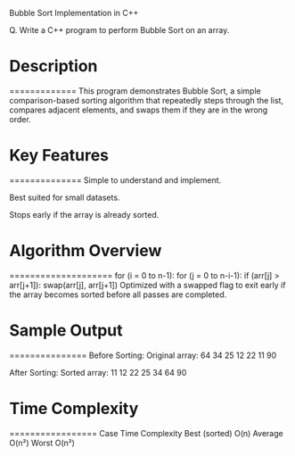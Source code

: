 Bubble Sort Implementation in C++

Q. Write a C++ program to perform Bubble Sort on an array.



# Description
=============
This program demonstrates Bubble Sort, a simple comparison-based sorting algorithm that repeatedly steps through the list, compares adjacent elements, and swaps them if they are in the wrong order.



# Key Features
==============
Simple to understand and implement.

Best suited for small datasets.

Stops early if the array is already sorted.



# Algorithm Overview
====================
for (i = 0 to n-1):
    for (j = 0 to n-i-1):
        if (arr[j] > arr[j+1]):
            swap(arr[j], arr[j+1])
Optimized with a swapped flag to exit early if the array becomes sorted before all passes are completed.



# Sample Output
===============
Before Sorting:
Original array: 64 34 25 12 22 11 90

After Sorting:
Sorted array: 11 12 22 25 34 64 90



# Time Complexity
=================
Case			Time Complexity
Best (sorted)	O(n)
Average			O(n²)
Worst			O(n²)